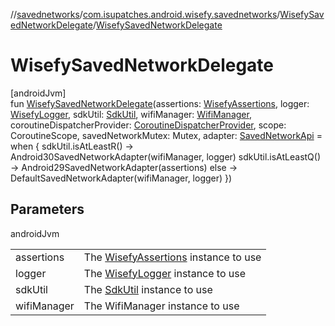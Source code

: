//[savednetworks](../../../index.md)/[com.isupatches.android.wisefy.savednetworks](../index.md)/[WisefySavedNetworkDelegate](index.md)/[WisefySavedNetworkDelegate](-wisefy-saved-network-delegate.md)

# WisefySavedNetworkDelegate

[androidJvm]\
fun [WisefySavedNetworkDelegate](-wisefy-saved-network-delegate.md)(assertions: [WisefyAssertions](../../../../core/core/com.isupatches.android.wisefy.core.assertions/-wisefy-assertions/index.md), logger: [WisefyLogger](../../../../core/core/com.isupatches.android.wisefy.core.logging/-wisefy-logger/index.md), sdkUtil: [SdkUtil](../../../../core/core/com.isupatches.android.wisefy.core.util/-sdk-util/index.md), wifiManager: [WifiManager](https://developer.android.com/reference/kotlin/android/net/wifi/WifiManager.html), coroutineDispatcherProvider: [CoroutineDispatcherProvider](../../../../core/core/com.isupatches.android.wisefy.core.coroutines/-coroutine-dispatcher-provider/index.md), scope: CoroutineScope, savedNetworkMutex: Mutex, adapter: [SavedNetworkApi](../-saved-network-api/index.md) = when {
        sdkUtil.isAtLeastR() -&gt; Android30SavedNetworkAdapter(wifiManager, logger)
        sdkUtil.isAtLeastQ() -&gt; Android29SavedNetworkAdapter(assertions)
        else -&gt; DefaultSavedNetworkAdapter(wifiManager, logger)
    })

## Parameters

androidJvm

| | |
|---|---|
| assertions | The [WisefyAssertions](../../../../core/core/com.isupatches.android.wisefy.core.assertions/-wisefy-assertions/index.md) instance to use |
| logger | The [WisefyLogger](../../../../core/core/com.isupatches.android.wisefy.core.logging/-wisefy-logger/index.md) instance to use |
| sdkUtil | The [SdkUtil](../../../../core/core/com.isupatches.android.wisefy.core.util/-sdk-util/index.md) instance to use |
| wifiManager | The WifiManager instance to use |
